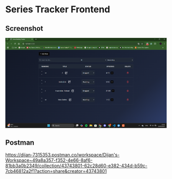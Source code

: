 # Series Tracker Frontend

## Screenshot
![alt text](image.png)

## Postman
https://dijan-7315353.postman.co/workspace/Dijan's-Workspace~49a8a357-f352-4e66-8af6-81bb3a0b2349/collection/43743801-62c28d60-e382-434d-b59c-7cb46812a2f1?action=share&creator=43743801


